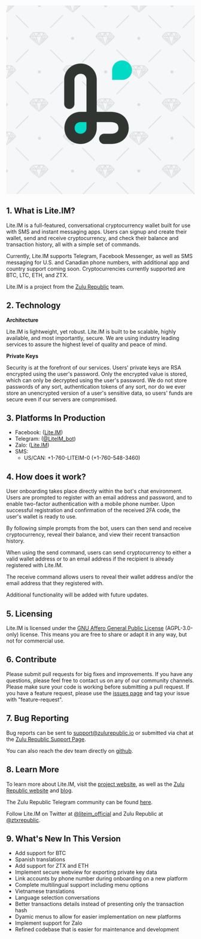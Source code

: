 ![Lite.IM](liteIM.png?raw=true "Lite.IM")

## 1. What is Lite.IM?

Lite.IM is a full-featured, conversational cryptocurrency wallet built for use with SMS and instant messaging apps. Users can signup and create their wallet, send and receive cryptocurrency, and check their balance and transaction history, all with a simple set of commands.

Currently, Lite.IM supports Telegram, Facebook Messenger, as well as SMS messaging for U.S. and Canadian phone numbers, with additional app and country support coming soon. Cryptocurrencies currently supported are BTC, LTC, ETH, and ZTX.

Lite.IM is a project from the [Zulu Republic](https://www.zulurepublic.io/) team. 

## 2. Technology

**Architecture**

Lite.IM is lightweight, yet robust. Lite.IM is built to be scalable, highly available, and most importantly, secure. We are using industry leading services to assure the highest level of quality and peace of mind. 

**Private Keys**

Security is at the forefront of our services. Users' private keys are RSA encrypted using the user's password. Only the encrypted value is stored, which can only be decrypted using the user's password. We do not store passwords of any sort, authentication tokens of any sort, nor do we ever store an unencrypted version of a user's sensitive data, so users' funds are secure even if our servers are compromised. 

## 3. Platforms In Production

- Facebook: ([Lite.IM](https://m.me/Lite.IM))
- Telegram: ([@LiteIM_bot](https://telegram.me/LiteIM_bot))
- Zalo: ([Lite.IM](zalo.me/162072345184879763))
- SMS: 
    - US/CAN: +1-760-LITEIM-0 (+1-760-548-3460)

## 4. How does it work?

User onboarding takes place directly within the bot's chat environment. Users are prompted to register with an email address and password, and to enable two-factor authentication with a mobile phone number. Upon successful registration and confirmation of the received 2FA code, the user's wallet is ready to use. 

By following simple prompts from the bot, users can then send and receive cryptocurrency, reveal their balance, and view their recent transaction history. 

When using the send command, users can send cryptocurrency to either a valid wallet address or to an email address if the recipient is already registered with Lite.IM. 

The receive command allows users to reveal their wallet address and/or the email address that they registered with. 

Additional functionality will be added with future updates. 

## 5. Licensing 

Lite.IM is licensed under the [GNU Affero General Public License](https://www.gnu.org/licenses/agpl-3.0.en.html) (AGPL-3.0-only) license. This means you are free to share or adapt it in any way, but not for commercial use.

## 6. Contribute

Please submit pull requests for big fixes and improvements. If you have any questions, please feel free to contact us on any of our community channels. Please make sure your code is working before submitting a pull request. If you have a feature request, please use the [issues page](https://github.com/zulurepublic/liteIM/issues) and tag your issue with "feature-request".

## 7. Bug Reporting

Bug reports can be sent to support@zulurepublic.io or submitted via chat at the [Zulu Republic Support Page](http://support.zulurepublic.io/).

You can also reach the dev team directly on [github](https://github.com/zulurepublic/liteIM/issues).

## 8. Learn More

To learn more about Lite.IM, visit the [project website](https://www.lite.im/), as well as the [Zulu Republic website](https://www.zulurepublic.io/) and [blog](www.medium.com/zulurepublic).

The Zulu Republic Telegram community can be found [here](https://t.me/zulurepublicagora).

Follow Lite.IM on Twitter at [@liteim_official](www.twitter.com/liteim_official) and Zulu Republic at [@ztxrepublic](www.twitter.com/ztxrepublic).

## 9. What's New In This Version

- Add support for BTC
- Spanish translations
- Add support for ZTX and ETH
- Implement secure webview for exporting private key data
- Link accounts by phone number during onboarding on a new platform
- Complete multilingual support including menu options
- Vietnamese translations
- Language selection conversations
- Better transactions details instead of presenting only the transaction hash
- Dyamic menus to allow for easier implementation on new platforms
- Implement support for Zalo
- Refined codebase that is easier for maintenance and development
